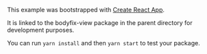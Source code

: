 This example was bootstrapped with [Create React App](https://github.com/facebook/create-react-app).

It is linked to the bodyfix-view package in the parent directory for development purposes.

You can run `yarn install` and then `yarn start` to test your package.

